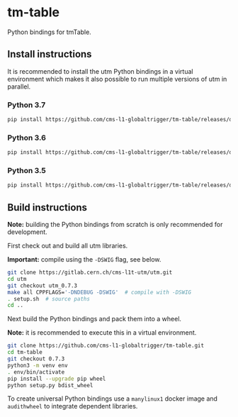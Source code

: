 # tm-table

Python bindings for tmTable.

## Install instructions

It is recommended to install the utm Python bindings in a virtual environment
which makes it also possible to run multiple versions of utm in parallel.

### Python 3.7

```bash
pip install https://github.com/cms-l1-globaltrigger/tm-table/releases/download/0.7.3/tm_table-0.7.3-cp37-cp37m-manylinux1_x86_64.whl
```

### Python 3.6

```bash
pip install https://github.com/cms-l1-globaltrigger/tm-table/releases/download/0.7.3/tm_table-0.7.3-cp36-cp36m-manylinux1_x86_64.whl
```

### Python 3.5

```bash
pip install https://github.com/cms-l1-globaltrigger/tm-table/releases/download/0.7.3/tm_table-0.7.3-cp35-cp35m-manylinux1_x86_64.whl
```

## Build instructions

**Note:** building the Python bindings from scratch is only recommended for 
development.

First check out and build all utm libraries. 

**Important:** compile using the `-DSWIG` flag, see below.

```bash
git clone https://gitlab.cern.ch/cms-l1t-utm/utm.git
cd utm
git checkout utm_0.7.3
make all CPPFLAGS='-DNDEBUG -DSWIG'  # compile with -DSWIG
. setup.sh  # source paths
cd ..
```

Next build the Python bindings and pack them into a wheel.

**Note:** it is recommended to execute this in a virtual environment.

```bash
git clone https://github.com/cms-l1-globaltrigger/tm-table.git
cd tm-table
git checkout 0.7.3
python3 -m venv env
. env/bin/activate
pip install --upgrade pip wheel
python setup.py bdist_wheel
```

To create universal Python bindings use a `manylinux1` docker image and `audithwheel` to integrate dependent libraries.
